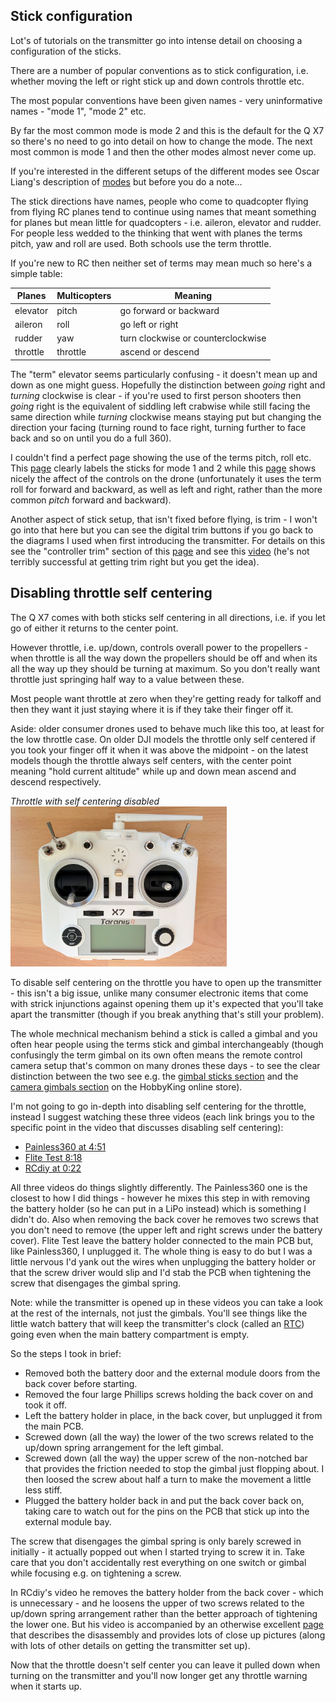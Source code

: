 Stick configuration
-------------------

Lot's of tutorials on the transmitter go into intense detail on choosing a configuration of the sticks.

There are a number of popular conventions as to stick configuration, i.e. whether moving the left or right stick up and down controls throttle etc.

The most popular conventions have been given names - very uninformative names - "mode 1", "mode 2" etc.

By far the most common mode is mode 2 and this is the default for the Q X7 so there's no need to go into detail on how to change the mode. The next most common is mode 1 and then the other modes almost never come up.

If you're interested in the different setups of the different modes see Oscar Liang's description of [modes](https://oscarliang.com/choose-rc-transmitter-quadcopter/#modes) but before you do a note...

The stick directions have names, people who come to quadcopter flying from flying RC planes tend to continue using names that meant something for planes but mean little for quadcopters - i.e. aileron, elevator and rudder. For people less wedded to the thinking that went with planes the terms pitch, yaw and roll are used. Both schools use the term throttle.

If you're new to RC then neither set of terms may mean much so here's a simple table:

| Planes | Multicopters | Meaning |
|--------|--------------|---------|
| elevator | pitch | go forward or backward |
| aileron | roll | go left or right |
| rudder | yaw | turn clockwise or counterclockwise |
| throttle | throttle | ascend or descend |

The "term" elevator seems particularly confusing - it doesn't mean up and down as one might guess. Hopefully the distinction between _going_ right and _turning_ clockwise is clear - if you're used to first person shooters then _going_ right is the equivalent of siddling left crabwise while still facing the same direction while _turning_ clockwise means staying put but changing the direction your facing (turning round to face right, turning further to face back and so on until you do a full 360).

I couldn't find a perfect page showing the use of the terms pitch, roll etc. This [page](http://newatlas.com/drone-school-quadcopter-transmitter-mode-1-2/40847/) clearly labels the sticks for mode 1 and 2 while this [page](https://www.wearechampionmag.com/quadcopter-transmitter-mode2-vs-mode1-difference) shows nicely the affect of the controls on the drone (unfortunately it uses the term roll for forward and backward, as well as left and right, rather than the more common _pitch_ forward and backward).

Another aspect of stick setup, that isn't fixed before flying, is trim - I won't go into that here but you can see the digital trim buttons if you go back to the diagrams I used when first introducing the transmitter. For details on this see the "controller trim" section of this [page](https://dronebuff.com/drone-controller/) and see this [video](https://www.youtube.com/watch?v=Nk2h06Ql3cM) (he's not terribly successful at getting trim right but you get the idea).

Disabling throttle self centering
---------------------------------

The Q X7 comes with both sticks self centering in all directions, i.e. if you let go of either it returns to the center point.

However throttle, i.e. up/down, controls overall power to the propellers - when throttle is all the way down the propellers should be off and when its all the way up they should be turning at maximum. So you don't really want throttle just springing half way to a value between these.

Most people want throttle at zero when they're getting ready for talkoff and then they want it just staying where it is if they take their finger off it.

Aside: older consumer drones used to behave much like this too, at least for the low throttle case. On older DJI models the throttle only self centered if you took your finger off it when it was above the midpoint - on the latest models though the throttle always self centers, with the center point meaning "hold current altitude" while up and down mean ascend and descend respectively.

_Throttle with self centering disabled_  
<img height="256" src="images/assembly/transmitter/throttle-self-centering-disabled.jpg">

To disable self centering on the throttle you have to open up the transmitter - this isn't a big issue, unlike many consumer electronic items that come with strick injunctions against opening them up it's expected that you'll take apart the transmitter (though if you break anything that's still your problem).

The whole mechnical mechanism behind a stick is called a gimbal and you often hear people using the terms stick and gimbal interchangeably (though confusingly the term gimbal on its own often means the remote control camera setup that's common on many drones these days - to see the clear distinction between the two see e.g. the [gimbal sticks section](https://hobbyking.com/en_us/radios-receivers-1/parts-accessories/gimbal-sticks-extensions.html) and the [camera gimbals section](https://hobbyking.com/en_us/multi-rotors-drones/camera-gimbals.html) on the HobbyKing online store).

I'm not going to go in-depth into disabling self centering for the throttle, instead I suggest watching these three videos (each link brings you to the specific point in the video that discusses disabling self centering):

* [Painless360 at 4:51](https://www.youtube.com/watch?v=YD3ojhwVmrI&feature=youtu.be&t=291)
* [Flite Test 8:18](https://www.youtube.com/watch?v=7cExS1tTOJA&feature=youtu.be&t=498)
* [RCdiy at 0:22](https://www.youtube.com/watch?v=yF8jrkYJ7nA&feature=youtu.be&t=22)

All three videos do things slightly differently. The Painless360 one is the closest to how I did things - however he mixes this step in with removing the battery holder (so he can put in a LiPo instead) which is something I didn't do. Also when removing the back cover he removes two screws that you don't need to remove (the upper left and right screws under the battery cover). Flite Test leave the battery holder connected to the main PCB but, like Painless360, I unplugged it. The whole thing is easy to do but I was a little nervous I'd yank out the wires when unplugging the battery holder or that the screw driver would slip and I'd stab the PCB when tightening the screw that disengages the gimbal spring.

Note: while the transmitter is opened up in these videos you can take a look at the rest of the internals, not just the gimbals. You'll see things like the little watch battery that will keep the transmitter's clock (called an [RTC](https://en.wikipedia.org/wiki/Real-time_clock)) going even when the main battery compartment is empty.

So the steps I took in brief:

* Removed both the battery door and the external module doors from the back cover before starting.
* Removed the four large Phillips screws holding the back cover on and took it off.
* Left the battery holder in place, in the back cover, but unplugged it from the main PCB.
* Screwed down (all the way) the lower of the two screws related to the up/down spring arrangement for the left gimbal.
* Screwed down (all the way) the upper screw of the non-notched bar that provides the friction needed to stop the gimbal just flopping about. I then loosed the screw about half a turn to make the movement a little less stiff.
* Plugged the battery holder back in and put the back cover back on, taking care to watch out for the pins on the PCB that stick up into the external module bay.

The screw that disengages the gimbal spring is only barely screwed in initially - it actually popped out when I started trying to screw it in. Take care that you don't accidentally rest everything on one switch or gimbal while focusing e.g. on tightening a screw.

In RCdiy's video he removes the battery holder from the back cover - which is unnecessary - and he loosens the upper of two screws related to the up/down spring arrangement rather than the better approach of tightening the lower one. But his video is accompanied by an otherwise excellent [page](http://rcdiy.ca/taranis-q-x7-tutorial-first-flight-setup/) that describes the disassembly and provides lots of close up pictures (along with lots of other details on getting the transmitter set up).

Now that the throttle doesn't self center you can leave it pulled down when turning on the transmitter and you'll now longer get any throttle warning when it starts up.
